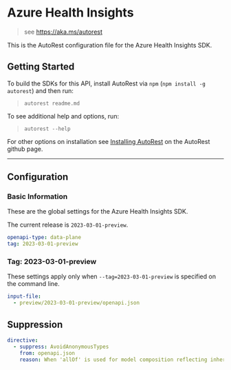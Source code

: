 # Azure Health Insights

> see https://aka.ms/autorest

This is the AutoRest configuration file for the Azure Health Insights SDK.

## Getting Started

To build the SDKs for this API, install AutoRest via `npm` (`npm install -g autorest`) and then run:

> `autorest readme.md`

To see additional help and options, run:

> `autorest --help`

For other options on installation see [Installing AutoRest](https://aka.ms/autorest/install) on the AutoRest github page.

---

## Configuration

### Basic Information

These are the global settings for the Azure Health Insights SDK.

The current release is `2023-03-01-preview`.

```yaml
openapi-type: data-plane
tag: 2023-03-01-preview
```

### Tag: 2023-03-01-preview

These settings apply only when `--tag=2023-03-01-preview` is specified on the command line.

```yaml $(tag) == '2023-03-01-preview'
input-file:
  - preview/2023-03-01-preview/openapi.json
```

## Suppression
``` yaml
directive:
  - suppress: AvoidAnonymousTypes
    from: openapi.json
    reason: When 'allOf' is used for model composition reflecting inheritance, objects containing added properties have no type meaning
```

